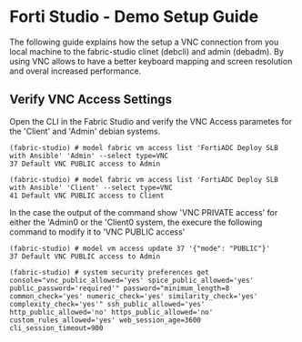 # Forti Studio - Demo Setup Guide
The following guide explains how the setup a VNC connection from you local machine to the fabric-studio clinet (debcli) and admin (debadm). By using
VNC allows to have a better keyboard mapping and screen resolution and overal increased performance.
## Verify VNC Access Settings
Open the CLI in the Fabric Studio and verify the VNC Access parametes for the 'Client' and 'Admin' debian systems.
```
(fabric-studio) # model fabric vm access list 'FortiADC Deploy SLB with Ansible' 'Admin' --select type=VNC
37 Default VNC PUBLIC access to Admin

(fabric-studio) # model fabric vm access list 'FortiADC Deploy SLB with Ansible' 'Client' --select type=VNC
41 Default VNC PUBLIC access to Client
```
In the case the output of the command show 'VNC PRIVATE access' for either the 'Admin0 or the 'Client0 system, the execure the
following command to modify it to 'VNC PUBLIC access'
```
(fabric-studio) # model vm access update 37 '{"mode": "PUBLIC"}'
37 Default VNC PUBLIC access to Admin
```


```
(fabric-studio) # system security preferences get
console="vnc_public_allowed='yes' spice_public_allowed='yes' public_password='required'" password="minimum_length=8 common_check='yes' numeric_check='yes' similarity_check='yes' complexity_check='yes'" ssh_public_allowed='yes' http_public_allowed='no' https_public_allowed='no' custom_rules_allowed='yes' web_session_age=3600 cli_session_timeout=900
```



